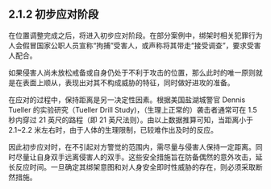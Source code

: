 ## 2.1.2 初步应对阶段

在位置调整完成之后，将进入初步应对阶段。在部分案例中，绑架时相关犯罪行为人会假冒国家公职人员宣称“拘捕”受害人，或声称将其带走“接受调查”，要求受害人配合。

如果侵害人尚未放松戒备或自身仍处于不利于攻击的位置，那么此时的唯一原则就是在表面上顺从，表现出对其不构成威胁的特征，同时做好进攻的准备。

在应对的过程中，保持距离是另一决定性因素。根据美国盐湖城警官 Dennis Tueller 的实验研究（Tueller Drill Study)，（生理上正常的）袭击者通常可在 1.5 秒内穿过 21 英尺的路程（即 21 英尺法则）。由以上数据推算可知，当距离小于 2.1~2.2 米左右时，由于人体的生理限制，已较难作出及时的反应。

因此初步应对时，在不引起对方警觉的范围内，需尽量与侵害人保持一定距离。同时尽量让自身双手远离侵害人的双手。这些安全措施旨在防备偶然的意外攻击，延长反应时间。一旦确定其绑架意图和对人身安全即时性威胁的存在，则必须采取断然措施。
